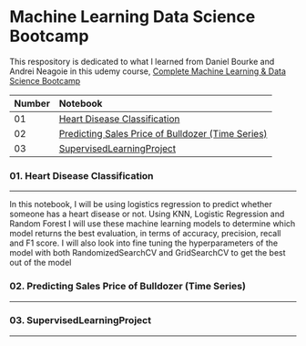 # Machine Learning Data Science Bootcamp

This respository is dedicated to what I learned from Daniel Bourke and Andrei Neagoie in this udemy course,
[Complete Machine Learning & Data Science Bootcamp](https://www.udemy.com/course/complete-machine-learning-and-data-science-zero-to-mastery/)


| Number |  Notebook 	|
| :---  | :--- 	|
| 01 | [Heart Disease Classification](https://github.com/MHidayatz/OpenCVProjects/blob/main/Automatic%20Number%20Plate%20Recognition/Automatic%20Number%20Plate%20Recognition.ipynb) |
| 02 | [Predicting Sales Price of Bulldozer (Time Series)](https://github.com/MHidayatz/OpenCVProjects/blob/main/Automatic%20Number%20Plate%20Recognition/Automatic%20Number%20Plate%20Recognition.ipynb) |
| 03 | [SupervisedLearningProject](https://github.com/MHidayatz/OpenCVProjects/blob/main/Automatic%20Number%20Plate%20Recognition/Automatic%20Number%20Plate%20Recognition.ipynb) |

### 01. Heart Disease Classification
<hr>
</hr>
In this notebook, I will be using logistics regression to predict whether someone has a heart disease or not. Using KNN, Logistic Regression and Random Forest I will use these machine learning models to determine which model returns the best evaluation, in terms of  accuracy, precision, recall and F1 score. I will also look into fine tuning the hyperparameters of the model with both RandomizedSearchCV and GridSearchCV to get the best out of the model


### 02. Predicting Sales Price of Bulldozer (Time Series)
<hr>
</hr>

### 03. SupervisedLearningProject
<hr>
</hr>



